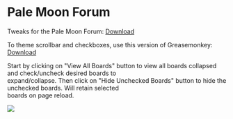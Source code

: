 # Pale Moon Forum
Tweaks for the Pale Moon Forum: <a href="https://raw.githubusercontent.com/srazzano/Pale_Moon_Forum/master/Pale_Moon_Forum.user.js">Download</a>

To theme scrollbar and checkboxes, use this version of Greasemonkey: <a href="https://raw.githubusercontent.com/srazzano/Greasemonkey/master/greasemonkey-PM1.0.2.xpi">Download</a>

Start by clicking on "View All Boards" button to view all boards collapsed and check/uncheck desired boards to<br> expand/collapse. Then click on "Hide Unchecked Boards" button to hide the unchecked boards. Will retain selected<br>boards on page reload.

<img src="https://github.com/srazzano/Images/blob/master/forum2.png"/>
